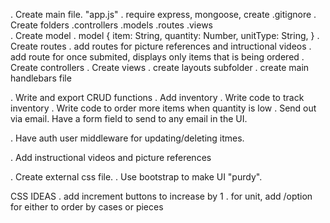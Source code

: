 . Create main file. "app.js"
        . require express, mongoose, create .gitignore
. Create folders
        .controllers
        .models
        .routes
        .views        
. Create model
        . model {
            item: String,
            quantity: Number,
            unitType: String,
        }
. Create routes
        . add routes for picture references and intructional videos
        . add route for once submited, displays only items that is being ordered
. Create controllers
. Create views
        . create layouts subfolder
        . create main handlebars file

. Write and export CRUD functions
. Add inventory
. Write code to track inventory
. Write code to order more items when quantity is low
. Send out via email. Have a form field to send to any email in the UI.


. Have auth user middleware for updating/deleting itmes.

. Add instructional videos and picture references 

. Create external css file.
. Use bootstrap to make UI "purdy".

CSS IDEAS
. add increment buttons to increase by 1
. for unit, add /option for either to order by cases or pieces

